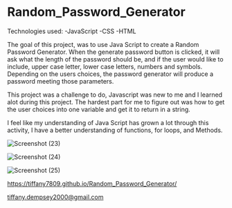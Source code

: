 # Random_Password_Generator

Technologies used:
  -JavaScript
  -CSS
  -HTML
  
  

The goal of this project, was to use Java Script to create a Random Password Generator. 
When the generate password button is clicked, it will ask what the length of the password should be,
and if the user would like to include, upper case letter, lower case letters, numbers and symbols.
Depending on the users choices, the password generator will produce a password meeting those parameters.

This project was a challenge to do, Javascript was new to me and I learned alot during this project.
The hardest part for me to figure out was how to get the user choices into one variable and get it to return in a string.

I feel like my understanding of Java Script has grown a lot through this activity, I have a better understanding of functions, for loops, and Methods.


![Screenshot (23)](https://user-images.githubusercontent.com/97773921/163659332-a474b577-edc5-43e6-ae1d-292c6215f309.png)

![Screenshot (24)](https://user-images.githubusercontent.com/97773921/163659339-40415ab0-9500-46c5-b0e2-711885fc9e42.png)

![Screenshot (25)](https://user-images.githubusercontent.com/97773921/163659384-eff60a6d-60f0-426c-8533-f5528b075333.png)





https://tiffany7809.github.io/Random_Password_Generator/

tiffany.dempsey2000@gmail.com

